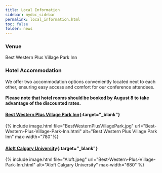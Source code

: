 ```yaml
---
title: Local Information
sidebar: mydoc_sidebar
permalink: local_information.html
toc: false
folder: news
---
```

### Venue
Best Western Plus Village Park Inn

<!-- ### Opening reception

### Social event --->

### Hotel Accommodation

We offer two accommodation options conveniently located next to each other, ensuring easy access and comfort for our conference attendees.
<br>  
<b>Please note that hotel rooms should be booked by August 8 to take advantage of the discounted rates.</b>

#### [Best Western Plus Village Park Inn](Best-Western-Plus-Village-Park-Inn.html){:target="_blank"}  
{% include image.html file="BestWesternPlusVillagePark.jpg" url="Best-Western-Plus-Village-Park-Inn.html" alt="Best Western Plus Village Park Inn" max-width="780"%} 
#### [Aloft Calgary University](Aloft-Calgary-University.html){:target="_blank"} 
 {% include image.html file="Aloft.jpeg" url="Best-Western-Plus-Village-Park-Inn.html" alt="Aloft Calgary University" max-width="680" %}  




 